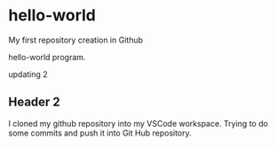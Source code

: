 # hello-world
My first repository creation in Github

hello-world program.

updating 2

## Header 2
I cloned my github repository into my VSCode workspace. Trying to do some commits and push it into Git Hub repository.

